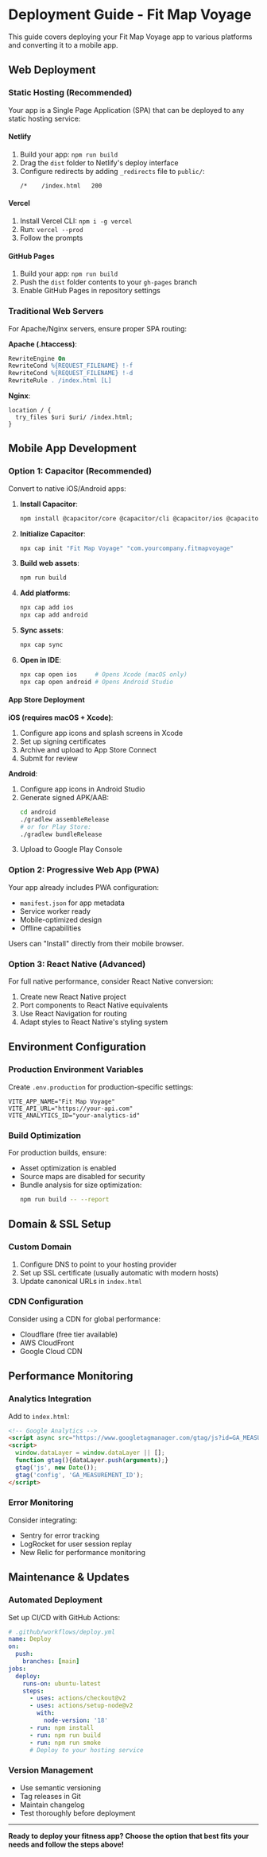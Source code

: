 # Deployment Guide - Fit Map Voyage

This guide covers deploying your Fit Map Voyage app to various platforms and converting it to a mobile app.

## Web Deployment

### Static Hosting (Recommended)

Your app is a Single Page Application (SPA) that can be deployed to any static hosting service:

#### Netlify
1. Build your app: `npm run build`
2. Drag the `dist` folder to Netlify's deploy interface
3. Configure redirects by adding `_redirects` file to `public/`:
   ```
   /*    /index.html   200
   ```

#### Vercel
1. Install Vercel CLI: `npm i -g vercel`
2. Run: `vercel --prod`
3. Follow the prompts

#### GitHub Pages
1. Build your app: `npm run build`  
2. Push the `dist` folder contents to your `gh-pages` branch
3. Enable GitHub Pages in repository settings

### Traditional Web Servers

For Apache/Nginx servers, ensure proper SPA routing:

**Apache (.htaccess)**:
```apache
RewriteEngine On
RewriteCond %{REQUEST_FILENAME} !-f
RewriteCond %{REQUEST_FILENAME} !-d
RewriteRule . /index.html [L]
```

**Nginx**:
```nginx
location / {
  try_files $uri $uri/ /index.html;
}
```

## Mobile App Development

### Option 1: Capacitor (Recommended)

Convert to native iOS/Android apps:

1. **Install Capacitor**:
   ```bash
   npm install @capacitor/core @capacitor/cli @capacitor/ios @capacitor/android
   ```

2. **Initialize Capacitor**:
   ```bash
   npx cap init "Fit Map Voyage" "com.yourcompany.fitmapvoyage"
   ```

3. **Build web assets**:
   ```bash
   npm run build
   ```

4. **Add platforms**:
   ```bash
   npx cap add ios
   npx cap add android
   ```

5. **Sync assets**:
   ```bash
   npx cap sync
   ```

6. **Open in IDE**:
   ```bash
   npx cap open ios     # Opens Xcode (macOS only)
   npx cap open android # Opens Android Studio
   ```

#### App Store Deployment

**iOS (requires macOS + Xcode)**:
1. Configure app icons and splash screens in Xcode
2. Set up signing certificates
3. Archive and upload to App Store Connect
4. Submit for review

**Android**:
1. Configure app icons in Android Studio
2. Generate signed APK/AAB:
   ```bash
   cd android
   ./gradlew assembleRelease
   # or for Play Store:
   ./gradlew bundleRelease
   ```
3. Upload to Google Play Console

### Option 2: Progressive Web App (PWA)

Your app already includes PWA configuration:

- `manifest.json` for app metadata
- Service worker ready
- Mobile-optimized design
- Offline capabilities

Users can "Install" directly from their mobile browser.

### Option 3: React Native (Advanced)

For full native performance, consider React Native conversion:
1. Create new React Native project
2. Port components to React Native equivalents
3. Use React Navigation for routing
4. Adapt styles to React Native's styling system

## Environment Configuration

### Production Environment Variables

Create `.env.production` for production-specific settings:

```env
VITE_APP_NAME="Fit Map Voyage"
VITE_API_URL="https://your-api.com"
VITE_ANALYTICS_ID="your-analytics-id"
```

### Build Optimization

For production builds, ensure:

- Asset optimization is enabled
- Source maps are disabled for security
- Bundle analysis for size optimization:
  ```bash
  npm run build -- --report
  ```

## Domain & SSL Setup

### Custom Domain
1. Configure DNS to point to your hosting provider
2. Set up SSL certificate (usually automatic with modern hosts)
3. Update canonical URLs in `index.html`

### CDN Configuration
Consider using a CDN for global performance:
- Cloudflare (free tier available)
- AWS CloudFront
- Google Cloud CDN

## Performance Monitoring

### Analytics Integration
Add to `index.html`:
```html
<!-- Google Analytics -->
<script async src="https://www.googletagmanager.com/gtag/js?id=GA_MEASUREMENT_ID"></script>
<script>
  window.dataLayer = window.dataLayer || [];
  function gtag(){dataLayer.push(arguments);}
  gtag('js', new Date());
  gtag('config', 'GA_MEASUREMENT_ID');
</script>
```

### Error Monitoring
Consider integrating:
- Sentry for error tracking
- LogRocket for user session replay
- New Relic for performance monitoring

## Maintenance & Updates

### Automated Deployment
Set up CI/CD with GitHub Actions:

```yaml
# .github/workflows/deploy.yml
name: Deploy
on:
  push:
    branches: [main]
jobs:
  deploy:
    runs-on: ubuntu-latest
    steps:
      - uses: actions/checkout@v2
      - uses: actions/setup-node@v2
        with:
          node-version: '18'
      - run: npm install
      - run: npm run build
      - run: npm run smoke
      # Deploy to your hosting service
```

### Version Management
- Use semantic versioning
- Tag releases in Git
- Maintain changelog
- Test thoroughly before deployment

---

**Ready to deploy your fitness app? Choose the option that best fits your needs and follow the steps above!**